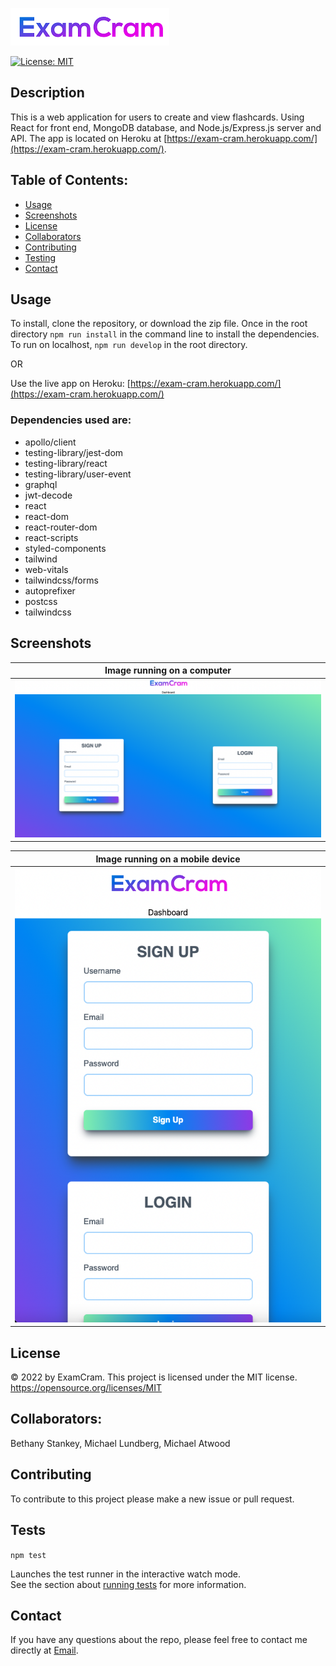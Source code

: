 ![ExamCram Logo 9.PNG](./client/src/assets/ExamCram%20Logo%209.PNG)

[![License: MIT](https://img.shields.io/badge/License-MIT-yellow.svg)](https://opensource.org/licenses/MIT)


## Description
This is a web application for users to create and view flashcards. Using React for front end, MongoDB database, and Node.js/Express.js server and API. The app is located on Heroku at [https://exam-cram.herokuapp.com/](https://exam-cram.herokuapp.com/).

## Table of Contents:

- [Usage](#usage)
- [Screenshots](#screenshots)
- [License](#license)
- [Collaborators](#collaborators)
- [Contributing](#contributing)
- [Testing](#tests)
- [Contact](#contact)


## Usage

To install, clone the repository, or download the zip file. Once in the root directory `npm run install` in the command line to install the dependencies. To run on localhost, `npm run develop` in the root directory.

OR

Use the live app on Heroku: [https://exam-cram.herokuapp.com/](https://exam-cram.herokuapp.com/)

### Dependencies used are:
- apollo/client
- testing-library/jest-dom
- testing-library/react
- testing-library/user-event
- graphql
- jwt-decode
- react
- react-dom
- react-router-dom
- react-scripts
- styled-components
- tailwind
- web-vitals
- tailwindcss/forms
- autoprefixer
- postcss
- tailwindcss


## Screenshots

|         <b>Image running on a computer</b>                |
| :-------------------------------------------------------: |
| ![desktop-view.png](./client/src/assets/desktop-view.png) |

|         <b>Image running on a mobile device</b>          |
| :------------------------------------------------------: |
| ![mobile-view.png](./client/src/assets/mobile-view.png) |

## License

&copy; 2022 by ExamCram.
This project is licensed under the MIT license.
https://opensource.org/licenses/MIT

## Collaborators:

Bethany Stankey, Michael Lundberg, Michael Atwood

## Contributing

To contribute to this project please make a new issue or pull request.

## Tests

`npm test`

Launches the test runner in the interactive watch mode.<br />
See the section about [running tests](https://create-react-app.dev/docs/running-tests/) for more information.


## Contact
If you have any questions about the repo, please feel free to contact me directly at [Email](mailto:atwood169@yahoo.com).
